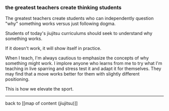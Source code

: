 ### the greatest teachers create thinking students

The greatest teachers create students who can independently question "why" something works versus just following dogma. 

Students of today's jiujitsu curriculums should seek to understand why something works.

If it doesn't work, it will show itself in practice. 

When I teach, I'm always cautious to emphasize the concepts of why something might work. I implore anyone who learns from me to try what I'm teaching in live sparring and stress test it and adapt it for themselves. They may find that a move works better for them with slightly different positioning.

This is how we elevate the sport.

---

back to [[map of content (jiujitsu)]]